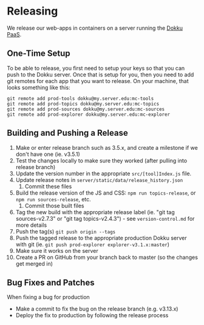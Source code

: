 Releasing
=========

We release our web-apps in containers on a server running the [Dokku PaaS](http://dokku.viewdocs.io/dokku/).

One-Time Setup
--------------

To be able to release, you first need to setup your keys so that you can push to the Dokku server.
Once that is setup for you, then you need to add git remotes for each app that you want to release.
On your machine, that looks something like this:

```
git remote add prod-tools dokku@my.server.edu:mc-tools
git remote add prod-topics dokku@my.server.edu:mc-topics
git remote add prod-sources dokku@my.server.edu:mc-sources
git remote add prod-explorer dokku@my.server.edu:mc-explorer
```

Building and Pushing a Release
-------------------------------

1. Make or enter release branch such as 3.5.x, and create a milestone if we don't have one (ie. v3.5.1)
1. Test the changes locally to make sure they worked (after pulling into release branch)
1. Update the version number in the appropriate `src/[tool]Index.js` file.
1. Update release notes in `server/static/data/release_history.json`
   1. Commit these files
1. Build the release version of the JS and CSS: `npm run topics-release`, or `npm run sources-release`, etc.
   1. Commit those built files
1. Tag the new build with the appropriate release label (ie. "git tag sources-v2.7.3" or "git tag topics-v2.4.3") -
see `version-control.md` for more details
1. Push the tag(s) `git push origin --tags`
1. Push the tagged release to the appropriate production Dokku server with git (ie.
`git push prod-explorer explorer-v3.1.x:master`)
1. Make sure it works on the server
1. Create a PR on GitHub from your branch back to master (so the changes get merged in)

Bug Fixes and Patches
---------------------

When fixing a bug for production
* Make a commit to fix the bug on the release branch (e.g. v3.13.x)
* Deploy the fix to production by following the release process
